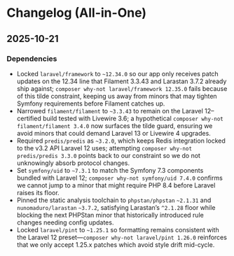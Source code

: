 # Changelog (All-in-One)

## 2025-10-21

### Dependencies
- Locked `laravel/framework` to `~12.34.0` so our app only receives patch updates on the 12.34 line that Filament 3.3.43 and Larastan 3.7.2 already ship against; `composer why-not laravel/framework 12.35.0` fails because of this tilde constraint, keeping us away from minors that may tighten Symfony requirements before Filament catches up.
- Narrowed `filament/filament` to `~3.3.43` to remain on the Laravel 12–certified build tested with Livewire 3.6; a hypothetical `composer why-not filament/filament 3.4.0` now surfaces the tilde guard, ensuring we avoid minors that could demand Laravel 13 or Livewire 4 upgrades.
- Required `predis/predis` as `~3.2.0`, which keeps Redis integration locked to the v3.2 API Laravel 12 uses; attempting `composer why-not predis/predis 3.3.0` points back to our constraint so we do not unknowingly absorb protocol changes.
- Set `symfony/uid` to `~7.3.1` to match the Symfony 7.3 components bundled with Laravel 12; `composer why-not symfony/uid 7.4.0` confirms we cannot jump to a minor that might require PHP 8.4 before Laravel raises its floor.
- Pinned the static analysis toolchain to `phpstan/phpstan` `~2.1.31` and `nunomaduro/larastan` `~3.7.2`, satisfying Larastan’s `^2.1.28` floor while blocking the next PHPStan minor that historically introduced rule changes needing config updates.
- Locked `laravel/pint` to `~1.25.1` so formatting remains consistent with the Laravel 12 preset—`composer why-not laravel/pint 1.26.0` reinforces that we only accept 1.25.x patches which avoid style drift mid-cycle.


